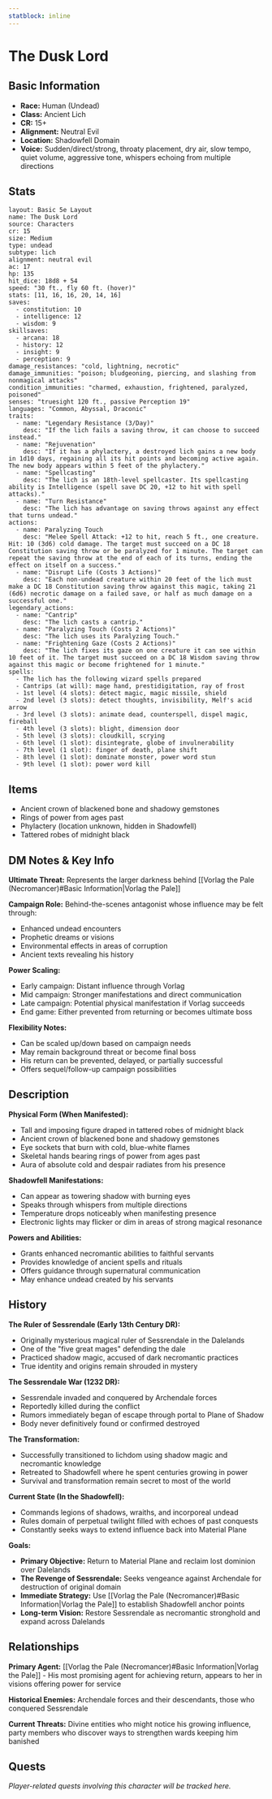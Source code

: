 ```yaml
---
statblock: inline
---
```


# The Dusk Lord

## Basic Information
- **Race:** Human (Undead)
- **Class:** Ancient Lich
- **CR:** 15+
- **Alignment:** Neutral Evil
- **Location:** Shadowfell Domain
- **Voice:** Sudden/direct/strong, throaty placement, dry air, slow tempo, quiet volume, aggressive tone, whispers echoing from multiple directions


## Stats
```statblock
layout: Basic 5e Layout
name: The Dusk Lord
source: Characters
cr: 15
size: Medium
type: undead
subtype: lich
alignment: neutral evil
ac: 17
hp: 135
hit_dice: 18d8 + 54
speed: "30 ft., fly 60 ft. (hover)"
stats: [11, 16, 16, 20, 14, 16]
saves:
  - constitution: 10
  - intelligence: 12
  - wisdom: 9
skillsaves:
  - arcana: 18
  - history: 12
  - insight: 9
  - perception: 9
damage_resistances: "cold, lightning, necrotic"
damage_immunities: "poison; bludgeoning, piercing, and slashing from nonmagical attacks"
condition_immunities: "charmed, exhaustion, frightened, paralyzed, poisoned"
senses: "truesight 120 ft., passive Perception 19"
languages: "Common, Abyssal, Draconic"
traits:
  - name: "Legendary Resistance (3/Day)"
    desc: "If the lich fails a saving throw, it can choose to succeed instead."
  - name: "Rejuvenation"
    desc: "If it has a phylactery, a destroyed lich gains a new body in 1d10 days, regaining all its hit points and becoming active again. The new body appears within 5 feet of the phylactery."
  - name: "Spellcasting"
    desc: "The lich is an 18th-level spellcaster. Its spellcasting ability is Intelligence (spell save DC 20, +12 to hit with spell attacks)."
  - name: "Turn Resistance"
    desc: "The lich has advantage on saving throws against any effect that turns undead."
actions:
  - name: Paralyzing Touch
    desc: "Melee Spell Attack: +12 to hit, reach 5 ft., one creature. Hit: 10 (3d6) cold damage. The target must succeed on a DC 18 Constitution saving throw or be paralyzed for 1 minute. The target can repeat the saving throw at the end of each of its turns, ending the effect on itself on a success."
  - name: "Disrupt Life (Costs 3 Actions)"
    desc: "Each non-undead creature within 20 feet of the lich must make a DC 18 Constitution saving throw against this magic, taking 21 (6d6) necrotic damage on a failed save, or half as much damage on a successful one."
legendary_actions:
  - name: "Cantrip"
    desc: "The lich casts a cantrip."
  - name: "Paralyzing Touch (Costs 2 Actions)"
    desc: "The lich uses its Paralyzing Touch."
  - name: "Frightening Gaze (Costs 2 Actions)"
    desc: "The lich fixes its gaze on one creature it can see within 10 feet of it. The target must succeed on a DC 18 Wisdom saving throw against this magic or become frightened for 1 minute."
spells:
  - The lich has the following wizard spells prepared
  - Cantrips (at will): mage hand, prestidigitation, ray of frost
  - 1st level (4 slots): detect magic, magic missile, shield
  - 2nd level (3 slots): detect thoughts, invisibility, Melf's acid arrow
  - 3rd level (3 slots): animate dead, counterspell, dispel magic, fireball
  - 4th level (3 slots): blight, dimension door
  - 5th level (3 slots): cloudkill, scrying
  - 6th level (1 slot): disintegrate, globe of invulnerability
  - 7th level (1 slot): finger of death, plane shift
  - 8th level (1 slot): dominate monster, power word stun
  - 9th level (1 slot): power word kill
```

## Items
- Ancient crown of blackened bone and shadowy gemstones
- Rings of power from ages past
- Phylactery (location unknown, hidden in Shadowfell)
- Tattered robes of midnight black

## DM Notes & Key Info
**Ultimate Threat:** Represents the larger darkness behind [[Vorlag the Pale (Necromancer)#Basic Information|Vorlag the Pale]]

**Campaign Role:** Behind-the-scenes antagonist whose influence may be felt through:
- Enhanced undead encounters
- Prophetic dreams or visions
- Environmental effects in areas of corruption
- Ancient texts revealing his history

**Power Scaling:**
- Early campaign: Distant influence through Vorlag
- Mid campaign: Stronger manifestations and direct communication
- Late campaign: Potential physical manifestation if Vorlag succeeds
- End game: Either prevented from returning or becomes ultimate boss

**Flexibility Notes:**
- Can be scaled up/down based on campaign needs
- May remain background threat or become final boss
- His return can be prevented, delayed, or partially successful
- Offers sequel/follow-up campaign possibilities

## Description
**Physical Form (When Manifested):**
- Tall and imposing figure draped in tattered robes of midnight black
- Ancient crown of blackened bone and shadowy gemstones
- Eye sockets that burn with cold, blue-white flames
- Skeletal hands bearing rings of power from ages past
- Aura of absolute cold and despair radiates from his presence

**Shadowfell Manifestations:**
- Can appear as towering shadow with burning eyes
- Speaks through whispers from multiple directions
- Temperature drops noticeably when manifesting presence
- Electronic lights may flicker or dim in areas of strong magical resonance

**Powers and Abilities:**
- Grants enhanced necromantic abilities to faithful servants
- Provides knowledge of ancient spells and rituals
- Offers guidance through supernatural communication
- May enhance undead created by his servants

## History
**The Ruler of Sessrendale (Early 13th Century DR):**
- Originally mysterious magical ruler of Sessrendale in the Dalelands
- One of the "five great mages" defending the dale
- Practiced shadow magic, accused of dark necromantic practices
- True identity and origins remain shrouded in mystery

**The Sessrendale War (1232 DR):**
- Sessrendale invaded and conquered by Archendale forces
- Reportedly killed during the conflict
- Rumors immediately began of escape through portal to Plane of Shadow
- Body never definitively found or confirmed destroyed

**The Transformation:**
- Successfully transitioned to lichdom using shadow magic and necromantic knowledge
- Retreated to Shadowfell where he spent centuries growing in power
- Survival and transformation remain secret to most of the world

**Current State (In the Shadowfell):**
- Commands legions of shadows, wraiths, and incorporeal undead
- Rules domain of perpetual twilight filled with echoes of past conquests
- Constantly seeks ways to extend influence back into Material Plane

**Goals:**
- **Primary Objective:** Return to Material Plane and reclaim lost dominion over Dalelands
- **The Revenge of Sessrendale:** Seeks vengeance against Archendale for destruction of original domain
- **Immediate Strategy:** Use [[Vorlag the Pale (Necromancer)#Basic Information|Vorlag the Pale]] to establish Shadowfell anchor points
- **Long-term Vision:** Restore Sessrendale as necromantic stronghold and expand across Dalelands

## Relationships
**Primary Agent:** [[Vorlag the Pale (Necromancer)#Basic Information|Vorlag the Pale]] - His most promising agent for achieving return, appears to her in visions offering power for service

**Historical Enemies:** Archendale forces and their descendants, those who conquered Sessrendale

**Current Threats:** Divine entities who might notice his growing influence, party members who discover ways to strengthen wards keeping him banished

## Quests
*Player-related quests involving this character will be tracked here.*
